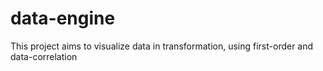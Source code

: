 # data-engine
This project aims to visualize data in transformation, using first-order and data-correlation 




